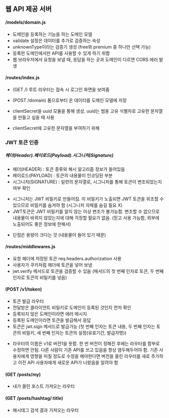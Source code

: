 ## 웹 API 제공 서버

#### /models/domain.js

- 도메인을 등록하는 기능을 하는 도메인 모델
- validate 설정은 데이터를 추가로 검증하는 속성
- unknownType이라는 검증기 생성 (free와 premium 중 하나만 선택 가능)
- 등록한 도메인에서만 API를 사용할 수 있게 하기 위함
- 웹 브라우저에서 요청을 보낼 때, 응답을 하는 곳과 도메인이 다르면 CORS 에러 발생

#### /routes/index.js

- (GET /) 루트 라우터는 접속 시 로그인 화면을 보여줌
- (POST /domain) 폼으로부터 온 데이터를 도메인 모델에 저장

- clientSecret을 uuid 모듈을 통해 생성. uuid는 범용 고유 식별자로 고유한 문자열을 만들고 싶을 때 사용
- clientSecret에 고유한 문자열을 부여하기 위해

### JWT 토큰 인증

##### 헤더(Header).페이로드(Payload).시그니처(Signature)

- 헤더(HEADER) : 토큰 종류와 해시 알고리즘 정보가 들어있음
- 페이로드(PAYLOAD) : 토큰의 내용물이 인코딩된 부분
- 시그니처(SIGNATURE) : 일련의 문자열로, 시그니처를 통해 토큰이 변조되었는지 여부 확인

* 시그니처는 JWT 비밀키로 만들어짐. 이 비밀키가 노출되면 JWT 토큰을 위조할 수 있으므로 비밀키를 숨겨야 함 (시그니처 자체를 숨길 필요 X)
* JWT토큰은 JWT 비밀키를 알지 않는 이상 변조가 불가능함. 변조할 수 없으므로 내용물이 바뀌지 않았는지에 대해 걱정할 필요가 없음. (믿고 사용 가능함, 외부에 노출되어도 좋은 정보에 한해서)

- 단점은 용량이 크다는 것 (내용물이 들어 있기 때문)

#### /routes/middlewares.js

- 요청 헤더에 저장된 토큰 req.headers.authorization 사용
- 사용자가 쿠키처럼 헤더에 토큰을 넣어 보냄
- jwt.verify 메서드로 토큰을 검증할 수 있음 (매서드의 첫 번째 인자로 토큰, 두 번째 인자로 토큰의 비밀키를 넣음)

#### (POST /v1/token)

- 토큰 발급 라우터
- 전달받은 클라이언트 비밀키로 도메인이 등록된 것인지 먼저 확인
- 등록되지 않은 도메인이라면 에러 메시지
- 등록된 도메인이라면 토큰을 발급해서 응답
- 토큰은 jwt.sign 메서드로 발급가능 (첫 번째 인자는 토큰 내용, 두 번째 인자는 토큰의 비밀키, 세 번째 인자는 토큰의 설정(유효기간, 발급자명))

* 라우터의 이름은 v1로 버전1을 뜻함.
  한 번 버전이 정해진 후에는 라우터를 함부로 수정하면 안됨.
  다른 사람이 기존 API를 쓰고 있음을 항상 염두해두어야 함.
  기존 사용자에게 영향을 미칠 정도로 수정을 해야한다면 버전을 올린 라우터를 새로 추가하고 이전 API 사용자에게 새로운 API가 나왔음을 알려야 함

#### (GET /posts/my)

- 내가 올린 포스트 가져오는 라우터

#### (GET /posts/hashtag/:title)

- 해시태그 검색 결과 가져오는 라우터

